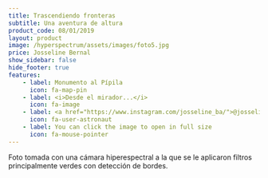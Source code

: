 ```yaml
---
title: Trascendiendo fronteras
subtitle: Una aventura de altura
product_code: 08/01/2019
layout: product
image: /hyperspectrum/assets/images/foto5.jpg
price: Josseline Bernal
show_sidebar: false
hide_footer: true
features:
    - label: Monumento al Pípila
      icon: fa-map-pin
    - label: <i>Desde el mirador...</i>
      icon: fa-image
    - label: <a href="https://www.instagram.com/josseline_ba/">@josseline_ba</a>
      icon: fa-user-astronaut
    - label: You can click the image to open in full size
      icon: fa-mouse-pointer
---
```


Foto tomada con una cámara hiperespectral a la que se le aplicaron filtros principalmente verdes con detección de bordes.